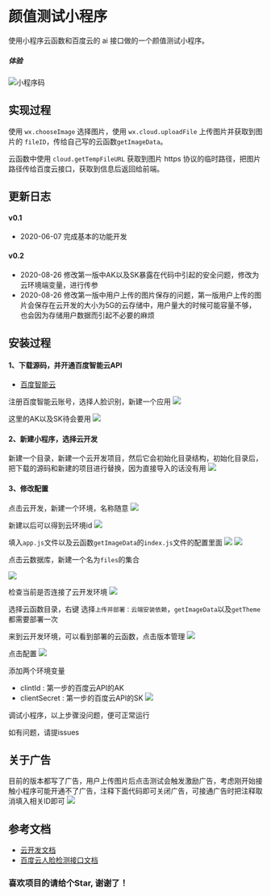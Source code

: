 # 颜值测试小程序

使用小程序云函数和百度云的 ai 接口做的一个颜值测试小程序。

##### 体验

![小程序码](./assets/gh_22508b216a19_258.jpg)

## 实现过程

使用 `wx.chooseImage` 选择图片，使用 `wx.cloud.uploadFile` 上传图片并获取到图片的 `fileID`，传给自己写的云函数`getImageData`。

云函数中使用 `cloud.getTempFileURL` 获取到图片 https 协议的临时路径，把图片路径传给百度云接口，获取到信息后返回给前端。


## 更新日志

#### v0.1
* 2020-06-07 完成基本的功能开发

#### v0.2
* 2020-08-26 修改第一版中AK以及SK暴露在代码中引起的安全问题，修改为云环境端变量，进行传参
* 2020-08-26 修改第一版中用户上传的图片保存的问题，第一版用户上传的图片会保存在云开发的大小为5G的云存储中，用户量大的时候可能容量不够，也会因为存储用户数据而引起不必要的麻烦


## 安装过程
#### 1、下载源码，并开通百度智能云API
- [百度智能云](https://cloud.baidu.com/)

注册百度智能云账号，选择人脸识别，新建一个应用
![](https://pcdn.wxiou.cn//20200826132425.png)


这里的AK以及SK待会要用
![](https://pcdn.wxiou.cn//20200826132625.png)

#### 2、新建小程序，选择云开发
新建一个目录，新建一个云开发项目，然后它会初始化目录结构，初始化目录后，把下载的源码和新建的项目进行替换，因为直接导入的话没有用
![](https://pcdn.wxiou.cn//20200826133230.png)

#### 3、修改配置
点击云开发，新建一个环境，名称随意
![](https://pcdn.wxiou.cn//20200826133545.png)

新建以后可以得到云环境id
![](https://pcdn.wxiou.cn//20200826133657.png)

填入`app.js`文件以及云函数`getImageData`的`index.js`文件的配置里面
![](https://pcdn.wxiou.cn//20200826133817.png)
![](https://pcdn.wxiou.cn//20200826133912.png)

点击云数据库，新建一个名为`files`的集合

![](https://pcdn.wxiou.cn//20200826134058.png)


检查当前是否连接了云开发环境
![](https://pcdn.wxiou.cn//20200826134316.png)

选择云函数目录，右键 选择`上传并部署：云端安装依赖`，`getImageData`以及`getTheme`都需要部署一次

来到云开发环境，可以看到部署的云函数，点击版本管理
![](https://pcdn.wxiou.cn//20200826134941.png)

点击配置
![](https://pcdn.wxiou.cn//20200826135021.png)

添加两个环境变量
* clintId : 第一步的百度云API的AK
* clientSecret : 第一步的百度云API的SK
![](https://pcdn.wxiou.cn//20200826135148.png)


调试小程序，以上步骤没问题，便可正常运行

如有问题，请提issues

## 关于广告

目前的版本都写了广告，用户上传图片后点击测试会触发激励广告，考虑刚开始接触小程序可能开通不了广告，注释下面代码即可关闭广告，可接通广告时把注释取消填入相关ID即可
![](https://pcdn.wxiou.cn//20200826141123.png)



## 参考文档

- [云开发文档](https://developers.weixin.qq.com/miniprogram/dev/wxcloud/basis/getting-started.html)
- [百度云人脸检测接口文档](http://ai.baidu.com/docs#/Face-Detect-V3/top)

### 喜欢项目的请给个Star, 谢谢了！
